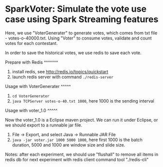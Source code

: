 SparkVoter: Simulate the vote use case using Spark Streaming features
==========================

Here, we use "VoterGenerater" to generate votes, which comes from txt file - votes-o-40000.txt.
Using "Voter" to consume votes, validate and count votes for each contestant.

In order to save the historical votes, we use redis to save each vote.


Prepare with Redis
^^^^^^^


1. install redis, see http://redis.io/topics/quickstart
2. launch redis server with command ``./redis-server``


Usage with VoterGenerater
^^^^^


1. ``cd VoterGenerater``
2. ``java TCPServer votes-o-40.txt 1000``, here 1000 is the sending interval


Usage with voter_1.0
^^^^^


Now the voter_1.0 is a Eclipse maven project.
We can run it under Eclipse, or we should export to a runnable jar file.

1.  File -> Export, and select Java -> Runnable JAR File
2. ``java -jar voter.jar 1000 5000 1000``, here first 1000 is the batch duration, 5000 and 1000 are window size and slide size.

Notes: after each experiment, we should use "flushall" to remove all items in redis db for next experiment with redis client command tool "./redis-cli" 

